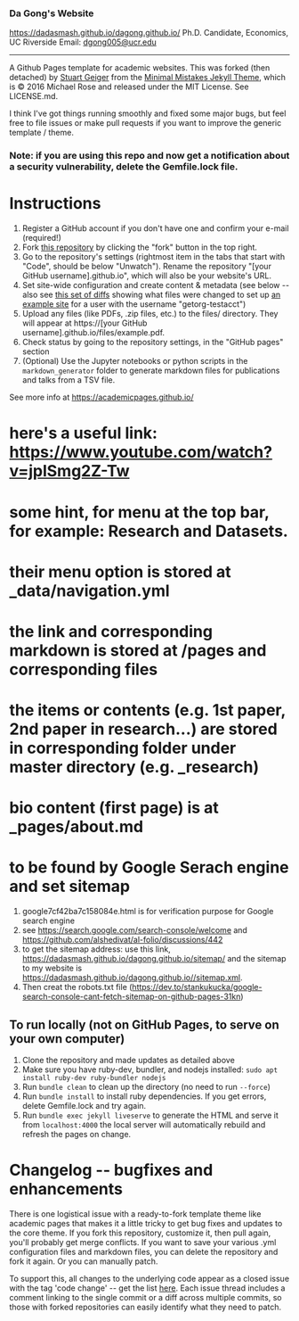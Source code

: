 ### Da Gong's Website
https://dadasmash.github.io/dagong.github.io/
Ph.D. Candidate, Economics, UC Riverside
Email: dgong005@ucr.edu

------------------------
A Github Pages template for academic websites. This was forked (then detached) by [Stuart Geiger](https://github.com/staeiou) from the [Minimal Mistakes Jekyll Theme](https://mmistakes.github.io/minimal-mistakes/), which is © 2016 Michael Rose and released under the MIT License. See LICENSE.md.

I think I've got things running smoothly and fixed some major bugs, but feel free to file issues or make pull requests if you want to improve the generic template / theme.

### Note: if you are using this repo and now get a notification about a security vulnerability, delete the Gemfile.lock file. 

# Instructions

1. Register a GitHub account if you don't have one and confirm your e-mail (required!)
1. Fork [this repository](https://github.com/academicpages/academicpages.github.io) by clicking the "fork" button in the top right. 
1. Go to the repository's settings (rightmost item in the tabs that start with "Code", should be below "Unwatch"). Rename the repository "[your GitHub username].github.io", which will also be your website's URL.
1. Set site-wide configuration and create content & metadata (see below -- also see [this set of diffs](http://archive.is/3TPas) showing what files were changed to set up [an example site](https://getorg-testacct.github.io) for a user with the username "getorg-testacct")
1. Upload any files (like PDFs, .zip files, etc.) to the files/ directory. They will appear at https://[your GitHub username].github.io/files/example.pdf.  
1. Check status by going to the repository settings, in the "GitHub pages" section
1. (Optional) Use the Jupyter notebooks or python scripts in the `markdown_generator` folder to generate markdown files for publications and talks from a TSV file.

See more info at https://academicpages.github.io/

# here's a useful link: https://www.youtube.com/watch?v=jplSmg2Z-Tw

# some hint, for menu at the top bar, for example: Research and Datasets. <br>
# their menu option is stored at _data/navigation.yml  <br>
# the link and corresponding markdown is stored at /pages and corresponding files  <br>
# the items or contents  (e.g. 1st paper, 2nd paper in research...) are stored in corresponding folder under master directory (e.g. _research)  <br>
# bio content (first page) is at _pages/about.md

# to be found by  Google Serach engine and set sitemap
1. google7cf42ba7c158084e.html is for verification purpose for Google search engine
2. see https://search.google.com/search-console/welcome and https://github.com/alshedivat/al-folio/discussions/442
3. to get the sitemap address: use this link, https://dadasmash.github.io/dagong.github.io/sitemap/
 and the sitemap to my website is https://dadasmash.github.io/dagong.github.io//sitemap.xml. 
4. Then creat the robots.txt file (https://dev.to/stankukucka/google-search-console-cant-fetch-sitemap-on-github-pages-31kn)



## To run locally (not on GitHub Pages, to serve on your own computer)

1. Clone the repository and made updates as detailed above
1. Make sure you have ruby-dev, bundler, and nodejs installed: `sudo apt install ruby-dev ruby-bundler nodejs`
1. Run `bundle clean` to clean up the directory (no need to run `--force`)
1. Run `bundle install` to install ruby dependencies. If you get errors, delete Gemfile.lock and try again.
1. Run `bundle exec jekyll liveserve` to generate the HTML and serve it from `localhost:4000` the local server will automatically rebuild and refresh the pages on change.

# Changelog -- bugfixes and enhancements

There is one logistical issue with a ready-to-fork template theme like academic pages that makes it a little tricky to get bug fixes and updates to the core theme. If you fork this repository, customize it, then pull again, you'll probably get merge conflicts. If you want to save your various .yml configuration files and markdown files, you can delete the repository and fork it again. Or you can manually patch. 

To support this, all changes to the underlying code appear as a closed issue with the tag 'code change' -- get the list [here](https://github.com/academicpages/academicpages.github.io/issues?q=is%3Aclosed%20is%3Aissue%20label%3A%22code%20change%22%20). Each issue thread includes a comment linking to the single commit or a diff across multiple commits, so those with forked repositories can easily identify what they need to patch.
